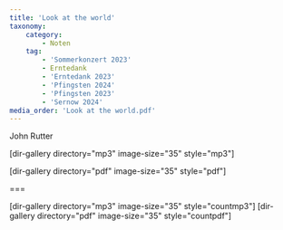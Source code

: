 ```yaml
---
title: 'Look at the world'
taxonomy:
    category:
        - Noten
    tag:
        - 'Sommerkonzert 2023'
        - Erntedank
        - 'Erntedank 2023'
        - 'Pfingsten 2024'
        - 'Pfingsten 2023'
        - 'Sernow 2024'
media_order: 'Look at the world.pdf'
---
```


John Rutter

[dir-gallery directory="mp3" image-size="35" style="mp3"]

[dir-gallery directory="pdf" image-size="35" style="pdf"]

===

[dir-gallery directory="mp3" image-size="35" style="countmp3"]
[dir-gallery directory="pdf" image-size="35" style="countpdf"]